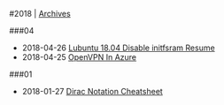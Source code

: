 
#2018 | [Archives](#index/contents.md)

###04
* 2018-04-26 [Lubuntu 18.04 Disable initfsram Resume](#blog/2018/2018-04-26-Lubuntu-18.04-Disable-initfsram-Resume.md)
* 2018-04-25 [OpenVPN In Azure](#blog/2018/2018-04-25-OpenVPN-In-Azure.md)

###01
* 2018-01-27 [Dirac Notation Cheatsheet](#blog/2018/2018-01-27-Dirac-Notation-Cheatsheet.md)
